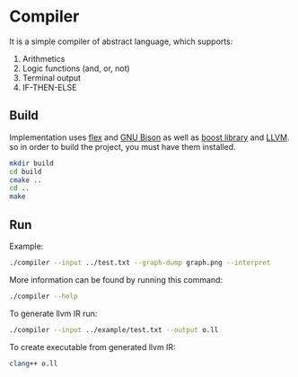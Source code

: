 # Compiler

It is a simple compiler of abstract language, which supports:
1. Arithmetics
2. Logic functions (and, or, not)
3. Terminal output
4. IF-THEN-ELSE

## Build
Implementation uses [flex](https://github.com/westes/flex) and [GNU Bison](https://www.gnu.org/software/bison/) as well as [boost library](https://www.boost.org/) and [LLVM](https://llvm.org/). so in order to build the project, you must have them installed.

```bash
mkdir build
cd build
cmake ..
cd ..
make
```

## Run
Example:
```bash
./compiler --input ../test.txt --graph-dump graph.png --interpret
```

More information can be found by running this command:
```bash
./compiler --help
```

To generate llvm IR run:
```bash
./compiler --input ../example/test.txt --output o.ll
```

To create executable from generated llvm IR:
```bash
clang++ o.ll
```

